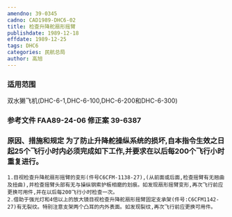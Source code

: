 ```yaml
---
amendno: 39-0345
cadno: CAD1989-DHC6-02
title: 检查升降舵扇形摇臂
publishdate: 1989-12-18
effdate: 1989-12-25
tags: DHC6
categories: 民航总局
author: 高旭
---
```


### 适用范围 
双水獭飞机(DHC-6-1,DHC-6-100,DHC-6-200和DHC-6-300)

### 参考文件    FAA89-24-06 修正案 39-6387 

### 原因、措施和规定     为了防止升降舵操纵系统的损坏,自本指令生效之日起25个飞行小时内必须完成如下工作,并要求在以后每200个飞行小时重复进行。 
    1.目视检查升降舵扇形摇臂的变形(件号C6CFM-1138-27),(从前面或后面,检查摇臂有无翘曲及扭曲),并检查摇臂头部有无与操纵钢索护板相磨的划痕。如发现扇形摇臂变形,再次飞行前应更换可用件,并在以后每200飞行小时检查一次。 
    2.借助于强光灯和4倍以上的放大镜目视检查升降舵扇形摇臂固定支承架(件号:C6CFM1142-27)有无裂纹。特别注意支架两个凸耳的内外表面。如发现裂纹,再次飞行前应更换可用件。

